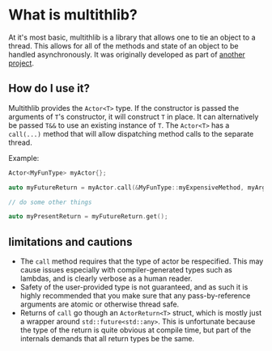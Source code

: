 # What is multithlib?

At it's most basic, multithlib is a library that allows one to tie an object to a thread.
This allows for all of the methods and state of an object to be handled asynchronously.
It was originally developed as part of [another project](https://github.com/Kartoffelsaft/Multith).

## How do I use it?

Multithlib provides the `Actor<T>` type. 
If the constructor is passed the arguments of `T`'s constructor, it will construct `T` in place.
It can alternatively be passed `T&&` to use an existing instance of `T`.
The `Actor<T>` has a `call(...)` method that will allow dispatching method calls to the separate thread.

Example:

```c++
Actor<MyFunType> myActor{};

auto myFutureReturn = myActor.call(&MyFunType::myExpensiveMethod, myArg1, myArg2);

// do some other things

auto myPresentReturn = myFutureReturn.get();
```

## limitations and cautions

  * The `call` method requires that the type of actor be respecified. This may cause issues especially with compiler-generated types such as lambdas, and is clearly verbose as a human reader.
  * Safety of the user-provided type is not guaranteed, and as such it is highly recommended that you make sure that any pass-by-reference arguments are atomic or otherwise thread safe.
  * Returns of `call` go though an `ActorReturn<T>` struct, which is mostly just a wrapper around `std::future<std::any>`. This is unfortunate because the type of the return is quite obvious at compile time, but part of the internals demands that all return types be the same.
